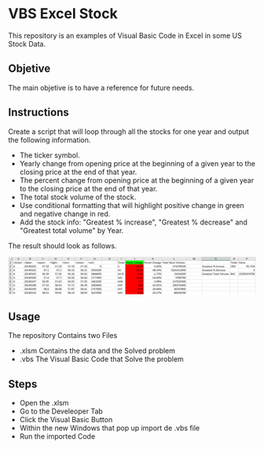 # VBS Excel Stock

This repository is an examples of Visual Basic Code in Excel in some US Stock Data.
 

## Objetive

The main objetive is to have a reference for future needs.

## Instructions


Create a script that will loop through all the stocks for one year and output the following information.

* The ticker symbol.
* Yearly change from opening price at the beginning of a given year to the closing price at the end of that year.
* The percent change from opening price at the beginning of a given year to the closing price at the end of that year.
* The total stock volume of the stock.
* Use conditional formatting that will highlight positive change in green and 
negative change in red.
* Add the stock info: "Greatest % increase", "Greatest % decrease" and "Greatest total volume" by Year.

The result should look as follows.

![Test Image 3](/Example.png)

## Usage

The repository Contains two Files 

*  .xlsm  Contains the data and the Solved problem 
*  .vbs   The Visual Basic Code that Solve the problem

## Steps

* Open the .xlsm 
* Go to the Develeoper Tab
* Click the Visual Basic Button
* Within the new Windows that pop up import de .vbs file
* Run the imported Code  
